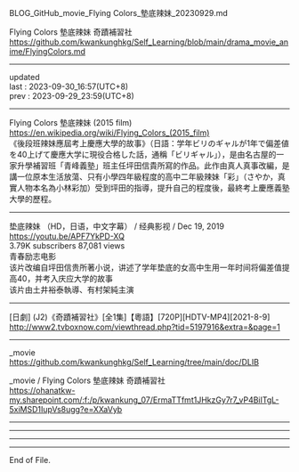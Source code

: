   
BLOG_GitHub_movie_Flying Colors_墊底辣妹_20230929.md  
  
Flying Colors 墊底辣妹 奇蹟補習社  
  https://github.com/kwankunghkg/Self_Learning/blob/main/drama_movie_anime/FlyingColors.md  
  
----------------------------------------  
  
updated  
last : 2023-09-30_16:57(UTC+8)  
prev : 2023-09-29_23:59(UTC+8)  
  
----------------------------------------  
  
  
Flying Colors 墊底辣妹 (2015 film)  
  https://en.wikipedia.org/wiki/Flying_Colors_(2015_film)  
	《後段班辣妹應屆考上慶應大學的故事》（日語：学年ビリのギャルが1年で偏差値を40上げて慶應大学に現役合格した話，通稱「ビリギャル」），是由名古屋的一家升學補習班「青峰義塾」班主任坪田信貴所寫的作品。此作由真人真事改編，是講一位原本生活放蕩、只有小學四年級程度的高中二年級辣妹「彩」（さやか，真實人物本名為小林彩加）受到坪田的指導，提升自己的程度後，最終考上慶應義塾大學的歷程。   
  
  
----------------------------------------  
  
  
垫底辣妹 （HD，日语，中文字幕） / 经典影视 /  Dec 19, 2019  
https://youtu.be/APF7YkPD-XQ  
3.79K subscribers  87,081 views   
	青春励志电影  
	该片改编自坪田信贵所著小说，讲述了学年垫底的女高中生用一年时间将偏差值提高40，并考入庆应大学的故事    
	该片由土井裕泰執導、有村架純主演  
  
  
----------------------------------------  
  
  
[日劇] (J2)《奇蹟補習社》[全1集]【粵語】[720P][HDTV-MP4][2021-8-9]  
  http://www2.tvboxnow.com/viewthread.php?tid=5197916&extra=&page=1  
  
  
  
----------------------------------------  
  
  _movie  
  https://github.com/kwankunghkg/Self_Learning/tree/main/doc/DLIB  
  
  _movie  /  Flying Colors 墊底辣妹 奇蹟補習社  
  https://ohanatkw-my.sharepoint.com/:f:/p/kwankung_07/ErmaTTfmt1JHkzGy7r7_vP4BiITgL-5xiMSD1IupVs8ugg?e=XXaVyb  
  
  
----------------------------------------  
  
  
----------------------------------------  
  
  
  
----------------------------------------  
  
  
  
----------------------------------------  
End of File.  
